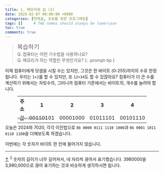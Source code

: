 ```yaml
---
title: 1. 메모리와 값 (2)
date: 2025-02-07 00:00:00 +0900
categories: [연재글, 초보를 위한 프로그래밍]
tags: []     # TAG names should always be lowercase
toc: true
comments: true
---
```


> <span style="font-weight: 500; font-size: 1.4em; margin-top: -5px; display: inline-block">복습하기</span><br>
> Q. 컴퓨터는 어떤 기수법을 사용하나요?<br>
> Q. 메모리가 하는 역할은 무엇인가요?
{: .prompt-tip }

이제 컴퓨터에게 덧셈을 시킬 수는 있지만, 그것은 한 바이트 (0-255)까지의 수로 한정됩니다. 우리는 `1+2`를 할 수 있지만, 또 `12+34`도 할 수 있잖아요? 컴퓨터가 더 큰 수를 계산하기 위해서는 자릿수의, 그러니까 컴퓨터 기준에서는 바이트의, 개수를 늘려야 합니다.

<figure>
<table class="font-mspace" style="margin: 0 auto">
<th>주소</th><th>1</th><th>2</th><th>3</th><th>4</th><th>5</th><th>6</th>
<tr>
<td>값</td><td>00110101</td><td>00001000</td><td>01011101</td><td>00101110</td><td>01011101</td><td>11010110</td>
</tr>
</table>
  <figcaption style="color: gray; font-weight: 600; font-size: 0.5em; margin-top: -20px">저번 글에서도 봤던 메모리입니다.</figcaption>
</figure>

오늘은 2024와 7020, 각각 이진법으로 `0b 0000 0111 1110 1000`과 `0b 0001 1011 0110 1100`을 더해보도록 하겠습니다.

이번에는 각 숫자가 바이트 한 칸에 들어가지 않습니다. 

<hr>

<div class="footnote" id="fn-1"><a href="#rfn-1">↑</a> <sup>2</sup> 숫자의 길이가 너무 길어져서, 네 자리씩 끊어서 표기했습니다. 3980000을 3,980,000으로 끊어 표기하는 것과 비슷하게 생각하시면 됩니다.</div>
